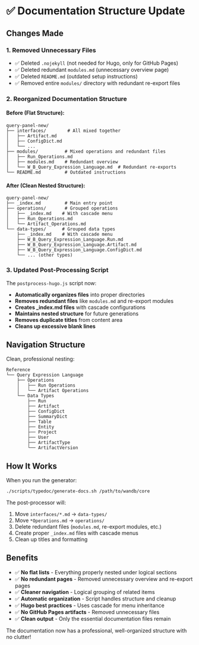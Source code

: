# ✅ Documentation Structure Update

## Changes Made

### 1. Removed Unnecessary Files
- ✅ Deleted `.nojekyll` (not needed for Hugo, only for GitHub Pages)
- ✅ Deleted redundant `modules.md` (unnecessary overview page)
- ✅ Deleted `README.md` (outdated setup instructions)
- ✅ Removed entire `modules/` directory with redundant re-export files

### 2. Reorganized Documentation Structure

#### Before (Flat Structure):
```
query-panel-new/
├── interfaces/        # All mixed together
│   ├── Artifact.md
│   ├── ConfigDict.md
│   └── ...
├── modules/          # Mixed operations and redundant files
│   ├── Run_Operations.md
│   ├── modules.md    # Redundant overview
│   └── W_B_Query_Expression_Language.md  # Redundant re-exports
└── README.md         # Outdated instructions
```

#### After (Clean Nested Structure):
```
query-panel-new/
├── _index.md         # Main entry point
├── operations/       # Grouped operations
│   ├── _index.md    # With cascade menu
│   ├── Run_Operations.md
│   └── Artifact_Operations.md
└── data-types/      # Grouped data types
    ├── _index.md    # With cascade menu
    ├── W_B_Query_Expression_Language.Run.md
    ├── W_B_Query_Expression_Language.Artifact.md
    ├── W_B_Query_Expression_Language.ConfigDict.md
    └── ... (other types)
```

### 3. Updated Post-Processing Script

The `postprocess-hugo.js` script now:
- **Automatically organizes files** into proper directories
- **Removes redundant files** like `modules.md` and re-export modules
- **Creates _index.md files** with cascade configurations
- **Maintains nested structure** for future generations
- **Removes duplicate titles** from content area
- **Cleans up excessive blank lines**

## Navigation Structure

Clean, professional nesting:
```
Reference
└── Query Expression Language
    ├── Operations
    │   ├── Run Operations
    │   └── Artifact Operations
    └── Data Types
        ├── Run
        ├── Artifact
        ├── ConfigDict
        ├── SummaryDict
        ├── Table
        ├── Entity
        ├── Project
        ├── User
        ├── ArtifactType
        └── ArtifactVersion
```

## How It Works

When you run the generator:
```bash
./scripts/typedoc/generate-docs.sh /path/to/wandb/core
```

The post-processor will:
1. Move `interfaces/*.md` → `data-types/`
2. Move `*Operations.md` → `operations/`
3. Delete redundant files (`modules.md`, re-export modules, etc.)
4. Create proper `_index.md` files with cascade menus
5. Clean up titles and formatting

## Benefits

- ✅ **No flat lists** - Everything properly nested under logical sections
- ✅ **No redundant pages** - Removed unnecessary overview and re-export pages
- ✅ **Cleaner navigation** - Logical grouping of related items
- ✅ **Automatic organization** - Script handles structure and cleanup
- ✅ **Hugo best practices** - Uses cascade for menu inheritance
- ✅ **No GitHub Pages artifacts** - Removed unnecessary files
- ✅ **Clean output** - Only the essential documentation files remain

The documentation now has a professional, well-organized structure with no clutter!